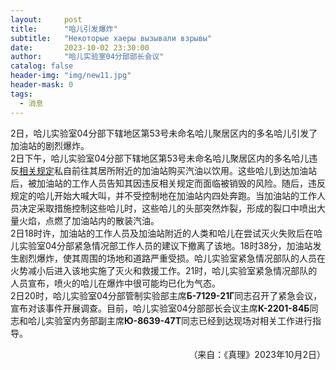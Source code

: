 ```yaml
---
layout:     post
title:      "哈儿引发爆炸"
subtitle:   "Некоторые хаеры вызывали взрывы"
date:       2023-10-02 23:30:00
author:     "哈儿实验室04分部部长会议"
catalog: false
header-img: "img/new11.jpg"
header-mask: 0
tags:
  - 消息
---
```


2日，哈儿实验室04分部下辖地区第53号未命名哈儿聚居区内的多名哈儿引发了加油站的剧烈爆炸。  
2日下午，哈儿实验室04分部下辖地区第53号未命名哈儿聚居区内的多名哈儿违反[相关规定](https://khayer.cn/2023/09/16/%E9%80%9A%E7%9F%A5-%E8%AF%B7%E6%B3%A8%E6%84%8F%E9%A3%9F%E5%93%81%E5%AE%89%E5%85%A8/)私自前往其居所附近的加油站购买汽油以饮用。这些哈儿到达加油站后，被加油站的工作人员告知其因违反相关规定而面临被销毁的风险。随后，违反规定的哈儿开始大喊大叫，并不受控制地在加油站内四处奔跑。当加油站的工作人员决定采取措施控制这些哈儿时，这些哈儿的头部突然炸裂，形成的裂口中喷出大量火焰，点燃了加油站内的散装汽油。  
2日18时许，加油站的工作人员及加油站附近的人类和哈儿在尝试灭火失败后在哈儿实验室04分部紧急情况部工作人员的建议下撤离了该地。18时38分，加油站发生剧烈爆炸，使其周围的场地和道路严重受损。哈儿实验室紧急情况部队的人员在火势减小后进入该地实施了灭火和救援工作。21时，哈儿实验室紧急情况部队的人员宣布，喷火的哈儿在爆炸中很可能均已化为气态。  
2日20时，哈儿实验室04分部管制实验部主席**Б-7129-21Г**同志召开了紧急会议，宣布对该事件开展调查。目前，哈儿实验室04分部部长会议主席**К-2201-84Б**同志和哈儿实验室内务部副主席**Ю-8639-47Т**同志已经到达现场对相关工作进行指导。
<div style="text-align: right">（来自：《真理》2023年10月2日）</div>